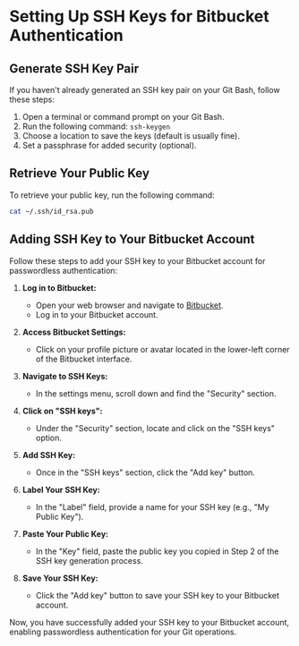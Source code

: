 # Setting Up SSH Keys for Bitbucket Authentication

## Generate SSH Key Pair

If you haven't already generated an SSH key pair on your Git Bash, follow these steps:

1. Open a terminal or command prompt on your Git Bash.
2. Run the following command: `ssh-keygen`
3. Choose a location to save the keys (default is usually fine).
4. Set a passphrase for added security (optional).

## Retrieve Your Public Key

To retrieve your public key, run the following command:

```bash
cat ~/.ssh/id_rsa.pub
```
## Adding SSH Key to Your Bitbucket Account

Follow these steps to add your SSH key to your Bitbucket account for passwordless authentication:

1. **Log in to Bitbucket:**
   - Open your web browser and navigate to [Bitbucket](https://bitbucket.org/).
   - Log in to your Bitbucket account.

2. **Access Bitbucket Settings:**
   - Click on your profile picture or avatar located in the lower-left corner of the Bitbucket interface.

3. **Navigate to SSH Keys:**
   - In the settings menu, scroll down and find the "Security" section.

4. **Click on "SSH keys":**
   - Under the "Security" section, locate and click on the "SSH keys" option.

5. **Add SSH Key:**
   - Once in the "SSH keys" section, click the "Add key" button.

6. **Label Your SSH Key:**
   - In the "Label" field, provide a name for your SSH key (e.g., "My Public Key").

7. **Paste Your Public Key:**
   - In the "Key" field, paste the public key you copied in Step 2 of the SSH key generation process.

8. **Save Your SSH Key:**
   - Click the "Add key" button to save your SSH key to your Bitbucket account.

Now, you have successfully added your SSH key to your Bitbucket account, enabling passwordless authentication for your Git operations.
